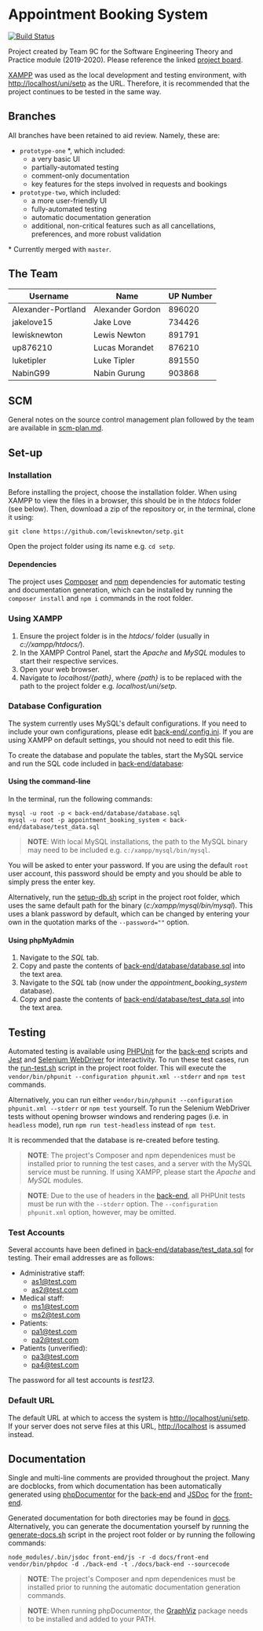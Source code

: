 # Appointment Booking System

[![Build Status](https://travis-ci.com/lewisknewton/setp.svg?token=Nzy7DNUpFaaGScwuwTpx&branch=master)](https://travis-ci.com/lewisknewton/setp)

Project created by Team 9C for the Software Engineering Theory and Practice module (2019-2020). Please reference the linked [project board](https://github.com/users/lewisknewton/projects/1).

[XAMPP](https://www.apachefriends.org/index.html) was used as the local development and testing environment, with [http://localhost/uni/setp](http://localhost/uni/setp) as the URL. Therefore, it is recommended that the project continues to be tested in the same way.

## Branches

All branches have been retained to aid review. Namely, these are:

* `prototype-one`  \*, which included:
  * a very basic UI
  * partially-automated testing
  * comment-only documentation
  * key features for the steps involved in requests and bookings
* `prototype-two`, which included:
  * a more user-friendly UI
  * fully-automated testing
  * automatic documentation generation
  * additional, non-critical features such as all cancellations, preferences, and more robust validation

\* Currently merged with `master`. 

## The Team

| Username           | Name             | UP Number |
|--------------------|------------------|-----------|
| Alexander-Portland | Alexander Gordon | 896020    |
| jakelove15         | Jake Love        | 734426    |
| lewisknewton       | Lewis Newton     | 891791    |
| up876210           | Lucas Morandet   | 876210    |
| luketipler         | Luke Tipler      | 891550    |
| NabinG99           | Nabin Gurung     | 903868    |

## SCM

General notes on the source control management plan followed by the team are available in [scm-plan.md](scm-plan.md).

## Set-up

### Installation 

Before installing the project, choose the installation folder. When using XAMPP to view the files in a browser, this should be in the *htdocs* folder (see below). Then, download a zip of the repository or, in the terminal, clone it using:

```
git clone https://github.com/lewisknewton/setp.git
```

Open the project folder using its name e.g. `cd setp`.

#### Dependencies

The project uses [Composer](https://getcomposer.org/) and [npm](https://www.npmjs.com/) dependencies for automatic testing and documentation generation, which can be installed by running the `composer install` and `npm i` commands in the root folder.

### Using XAMPP

1. Ensure the project folder is in the *htdocs/* folder (usually in *c://xampp/htdocs/*).
2. In the XAMPP Control Panel, start the *Apache* and *MySQL* modules to start their respective services.
3. Open your web browser.
4. Navigate to *localhost/{path}*, where *{path}* is to be replaced with the path to the project folder e.g. *localhost/uni/setp*.

### Database Configuration

The system currently uses MySQL's default configurations. If you need to include your own configurations, please edit [back-end/.config.ini](back-end/.config.ini). If you are using XAMPP on default settings, you should not need to edit this file.

To create the database and populate the tables, start the MySQL service and run the SQL code included in [back-end/database](back-end/database):

#### Using the command-line

In the terminal, run the following commands:

```
mysql -u root -p < back-end/database/database.sql
mysql -u root -p appointment_booking_system < back-end/database/test_data.sql
```

> **NOTE**: With local MySQL installations, the path to the MySQL binary may need to be included e.g. `c:/xampp/mysql/bin/mysql`.

You will be asked to enter your password. If you are using the default `root` user account, this password should be empty and you should be able to simply press the enter key.

Alternatively, run the [setup-db.sh](setup-db.sh) script in the project root folder, which uses the same default path for the binary (*c:/xampp/mysql/bin/mysql*). This uses a blank password by default, which can be changed by entering your own in the quotation marks of the `--password=""` option.

#### Using phpMyAdmin

1. Navigate to the *SQL* tab.
2. Copy and paste the contents of [back-end/database/database.sql](back-end/database/database.sql) into the text area.
3. Navigate to the *SQL* tab (now under the *appointment_booking_system* database).
4. Copy and paste the contents of [back-end/database/test_data.sql](back-end/database/test_data.sql) into the text area.

## Testing

Automated testing is available using [PHPUnit](https://phpunit.de/) for the [back-end](back-end) scripts and [Jest](https://jestjs.io/) and [Selenium WebDriver](https://www.selenium.dev/) for interactivity. To run these test cases, run the [run-test.sh](run-tests.sh) script in the project root folder. This will execute the `vendor/bin/phpunit --configuration phpunit.xml --stderr` and `npm test` commands.

Alternatively, you can run either `vendor/bin/phpunit --configuration phpunit.xml --stderr` or `npm test` yourself. To run the Selenium WebDriver tests without opening browser windows and rendering pages (i.e. in `headless` mode), run `npm run test-headless` instead of `npm test`.

It is recommended that the database is re-created before testing.

> **NOTE**: The project's Composer and npm dependenices must be installed prior to running the test cases, and a server with the MySQL service must be running. If using XAMPP, please start the *Apache* and *MySQL* modules.

> **NOTE**: Due to the use of headers in the [back-end](back-end), all PHPUnit tests must be run with the `--stderr` option. The `--configuration phpunit.xml` option, however, may be omitted.

### Test Accounts

Several accounts have been defined in [back-end/database/test_data.sql](back-end/database/test_data.sql) for testing. Their email addresses are as follows:

* Administrative staff:
  * as1@test.com
  * as2@test.com
* Medical staff:
  * ms1@test.com
  * ms2@test.com
* Patients:
  * pa1@test.com
  * pa2@test.com
* Patients (unverified):
  * pa3@test.com
  * pa4@test.com

The password for all test accounts is *test123*.

### Default URL

The default URL at which to access the system is [http://localhost/uni/setp](http://localhost/uni/setp). If your server does not serve files at this URL, [http://localhost](http://localhost) is assumed instead.

## Documentation

Single and multi-line comments are provided throughout the project. Many are docblocks, from which documentation has been automatically generated using [phpDocumentor](https://www.phpdoc.org/) for the [back-end](back-end) and [JSDoc](https://jsdoc.app/) for the [front-end](front-end).

Generated documentation for both directories may be found in [docs](docs). Alternatively, you can generate the documentation yourself by running the [generate-docs.sh](generate-docs.sh) script in the project root folder or by running the following commands:

```
node_modules/.bin/jsdoc front-end/js -r -d docs/front-end
vendor/bin/phpdoc -d ./back-end -t ./docs/back-end --sourcecode
```

> **NOTE**: The project's Composer and npm dependenices must be installed prior to running the automatic documentation generation commands.

> **NOTE**: When running phpDocumentor, the [GraphViz](https://www.graphviz.org/) package needs to be installed and added to your PATH.
